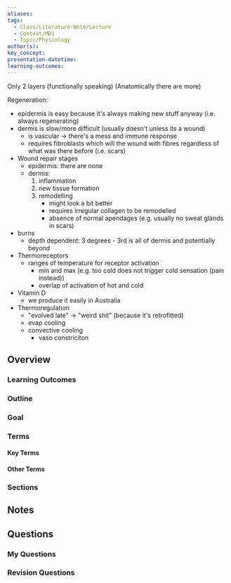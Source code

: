 ```yaml
---
aliases: 
tags:
  - Class/Literature-Note/Lecture
  - Context/MD1
  - Topic/Physiology
author(s): 
key_concept: 
presentation-datetime: 
learning-outcomes:
---
```


Only 2 layers (functionally speaking)
(Anatomically there are more)

Regeneration:
- epidermis is easy because it's always making new stuff anyway (i.e. always regenerating)
- dermis is slow/more difficult (usually doesn't unless its a wound)
	- is vascular -> there's a mess and immune response
	- requires fibroblasts which will the wound with fibres regardless of what was there before (i.e. scars)
- Wound repair stages
	- epidermis: there are none
	- dermis:
		1. inflammation
		2. new tissue formation
		3. remodelling
			- might look a bit better
			- requires irregular collagen to be remodelled
			- absence of normal apendages (e.g. usually no sweat glands in scars)
- burns
	- depth dependent: 3 degrees - 3rd is all of dermis and potentially beyond
- Thermoreceptors
	- ranges of temperature for receptor activation
		- min and max (e.g. too cold does not trigger cold sensation (pain instead))
		- overlap of activation of hot and cold
- Vitamin D
	- we produce it easily in Australia
- Thermoregulation
	- "evolved late" -> "weird shit" (because it's retrofitted)
	- evap cooling
	- convective cooling
		- vaso constriciton



## Overview
### Learning Outcomes

### Outline

### Goal

### Terms
#### Key Terms

#### Other Terms

### Sections


## Notes


## Questions

### My Questions
### Revision Questions




